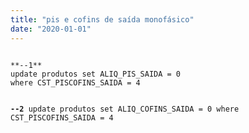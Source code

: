 ```yaml
---
title: "pis e cofins de saída monofásico"
date: "2020-01-01"
---
```


<code>
**--1**
update produtos set ALIQ_PIS_SAIDA = 0
where CST_PISCOFINS_SAIDA = 4

**--2**
update produtos set ALIQ_COFINS_SAIDA = 0
where CST_PISCOFINS_SAIDA = 4
</code>